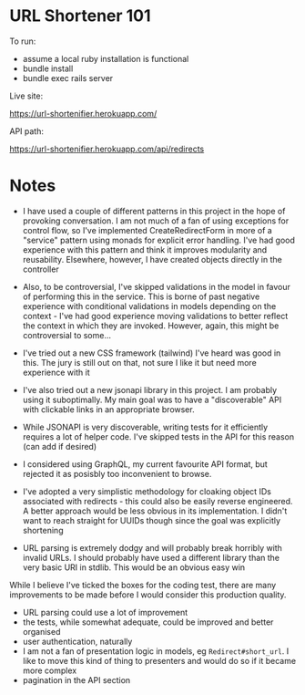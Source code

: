 # URL Shortener 101

To run:

* assume a local ruby installation is functional
* bundle install
* bundle exec rails server

Live site:

https://url-shortenifier.herokuapp.com/

API path:

https://url-shortenifier.herokuapp.com/api/redirects

# Notes

* I have used a couple of different patterns in this project in the hope of provoking conversation. I am not much of a fan of using exceptions for control flow, so I've implemented CreateRedirectForm in more of a "service" pattern using monads for explicit error handling. I've had good experience with this pattern and think it improves modularity and reusability. Elsewhere, however, I have created objects directly in the controller

* Also, to be controversial, I've skipped validations in the model in favour of performing this in the service. This is borne of past negative experience with conditional validations in models depending on the context - I've had good experience moving validations to better reflect the context in which they are invoked. However, again, this might be controversial to some...

* I've tried out a new CSS framework (tailwind) I've heard was good in this. The jury is still out on that, not sure I like it but need more experience with it

* I've also tried out a new jsonapi library in this project. I am probably using it suboptimally. My main goal was to have a "discoverable" API with clickable links in an appropriate browser.

* While JSONAPI is very discoverable, writing tests for it efficiently requires a lot of helper code. I've skipped tests in the API for this reason (can add if desired)

* I considered using GraphQL, my current favourite API format, but rejected it as posisbly too inconvenient to browse.

* I've adopted a very simplistic methodology for cloaking object IDs associated with redirects - this could also be easily reverse engineered. A better approach would be less obvious in its implementation. I didn't want to reach straight for UUIDs though since the goal was explicitly shortening

* URL parsing is extremely dodgy and will probably break horribly with invalid URLs. I should probably have used a different library than the very basic URI in stdlib. This would be an obvious easy win


While I believe I've ticked the boxes for the coding test, there are many improvements to be made before I would consider this production quality.

- URL parsing could use a lot of improvement
- the tests, while somewhat adequate, could be improved and better organised
- user authentication, naturally
- I am not a fan of presentation logic in models, eg ```Redirect#short_url```. I like to move this kind of thing to presenters and would do so if it became more complex
- pagination in the API section


